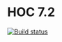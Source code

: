 # HOC 7.2

[![Build status](https://ci.appveyor.com/api/projects/status/e42kohl1ewp1awct?svg=true)](https://ci.appveyor.com/project/Svetlana-Kutyeva1974/ra7-2)

